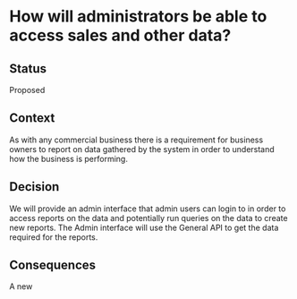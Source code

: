 # How will administrators be able to access sales and other data?

## Status
Proposed

## Context
As with any commercial business there is a requirement for business owners to report on data gathered by the system in order to understand how the business is performing.

## Decision
We will provide an admin interface that admin users can login to in order to access reports on the data and potentially run queries on the data to create new reports.
The Admin interface will use the General API to get the data required for the reports.

## Consequences
A new 